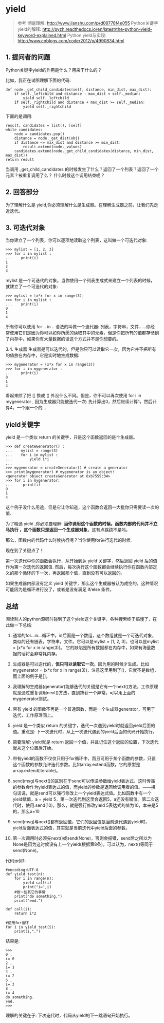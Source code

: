 # yield

> 参考
彻底理解: http://www.jianshu.com/p/d09778f4e055
Python关键字yield的解释: http://pyzh.readthedocs.io/en/latest/the-python-yield-keyword-explained.html
Python yield与实现: http://www.cnblogs.com/coder2012/p/4990834.html

## 1. 提问者的问题

Python关键字yield的作用是什么？用来干什么的？

比如，我正在试图理解下面的代码:

```
def node._get_child_candidates(self, distance, min_dist, max_dist):
    if self._leftchild and distance - max_dist < self._median:
        yield self._leftchild
    if self._rightchild and distance + max_dist >= self._median:
        yield self._rightchild
```

下面的是调用:

```
result, candidates = list(), [self]
while candidates:
    node = candidates.pop()
    distance = node._get_dist(obj)
    if distance <= max_dist and distance >= min_dist:
        result.extend(node._values)
    candidates.extend(node._get_child_candidates(distance, min_dist, max_dist))
return result
```

当调用 _get_child_candidates 的时候发生了什么？返回了一个列表？返回了一个元素？被重复调用了么？ 什么时候这个调用结束呢？

## 2. 回答部分

为了理解什么是 yield,你必须理解什么是生成器。在理解生成器之前，让我们先走近迭代。

## 3. 可迭代对象
当你建立了一个列表，你可以逐项地读取这个列表，这叫做一个可迭代对象:

```
>>> mylist = [1, 2, 3]
>>> for i in mylist :
...    print(i)
1
2
3
```

mylist 是一个可迭代的对象。当你使用一个列表生成式来建立一个列表的时候，就建立了一个可迭代的对象:

```
>>> mylist = [x*x for x in range(3)]
>>> for i in mylist :
...    print(i)
0
1
4
```

所有你可以使用 for .. in .. 语法的叫做一个迭代器: 列表，字符串，文件……你经常使用它们是因为你可以如你所愿的读取其中的元素，但是你把所有的值都存储到了内存中，如果你有大量数据的话这个方式并不是你想要的。

3.4. 生成器
生成器是可以迭代的，但是你只可以读取它一次，因为它并不把所有的值放在内存中，它是实时地生成数据:

```
>>> mygenerator = (x*x for x in range(3))
>>> for i in mygenerator :
...    print(i)
0
1
4
```

看起来除了把 [] 换成 () 外没什么不同。但是，你不可以再次使用 for i in mygenerator , 因为生成器只能被迭代一次: 先计算出0，然后继续计算1，然后计算4，一个跟一个的…

## yield关键字

yield 是一个类似 return 的关键字，只是这个函数返回的是个生成器。

```
>>> def createGenerator() :
...    mylist = range(3)
...    for i in mylist :
...        yield i*i
...
>>> mygenerator = createGenerator() # create a generator
>>> print(mygenerator) # mygenerator is an object!
<generator object createGenerator at 0xb7555c34>
>>> for i in mygenerator:
...     print(i)
0
1
4
```

这个例子没什么用途，但是它让你知道，这个函数会返回一大批你只需要读一次的值.

为了精通 yield ,你必须要理解: **当你调用这个函数的时候，函数内部的代码并不立马执行 ，这个函数只是返回一个生成器对象**，这有点蹊跷不是吗。

那么，函数内的代码什么时候执行呢？当你使用for进行迭代的时候.

现在到了关键点了！

第一次迭代中你的函数会执行，从开始到达 yield 关键字，然后返回 yield 后的值作为第一次迭代的返回值. 然后，每次执行这个函数都会继续执行你在函数内部定义的那个循环的下一次，再返回那个值，直到没有可以返回的。

如果生成器内部没有定义 yield 关键字，那么这个生成器被认为成空的。这种情况可能因为是循环进行没了，或者是没有满足 if/else 条件。


## 总结

阅读别人的python源码时碰到了这个yield这个关键字，各种搜索终于搞懂了，在此做一下总结: 

1. 通常的for...in...循环中，in后面是一个数组，这个数组就是一个可迭代对象，类似的还有链表，字符串，文件。它可以是mylist = [1, 2, 3]，也可以是mylist = [x*x for x in range(3)]。
它的缺陷是所有数据都在内存中，如果有海量数据的话将会非常耗内存。

2. 生成器是可以迭代的，**但只可以读取它一次**。因为用的时候才生成。比如 mygenerator = (x*x for x in range(3))，注意这里用到了()，它就不是数组，而上面的例子是[]。

3. 我理解的生成器(generator)能够迭代的关键是它有一个next()方法，工作原理就是通过重复调用next()方法，直到捕获一个异常。可以用上面的mygenerator测试。

4. 带有 yield 的函数不再是一个普通函数，而是一个生成器generator，可用于迭代，工作原理同上。

5. yield 是一个类似 return 的关键字，迭代一次遇到yield时就返回yield后面的值。重点是: 下一次迭代时，从上一次迭代遇到的yield后面的代码开始执行。

6. 简要理解: yield就是 return 返回一个值，并且记住这个返回的位置，下次迭代就从这个位置后开始。

7. 带有yield的函数不仅仅只用于for循环中，而且可用于某个函数的参数，只要这个函数的参数允许迭代参数。比如array.extend函数，它的原型是array.extend(iterable)。

8. send(msg)与next()的区别在于send可以传递参数给yield表达式，这时传递的参数会作为yield表达式的值，而yield的参数是返回给调用者的值。——换句话说，就是send可以强行修改上一个yield表达式值。比如函数中有一个yield赋值，a = yield 5，第一次迭代到这里会返回5，a还没有赋值。第二次迭代时，使用.send(10)，那么，就是强行修改yield 5表达式的值为10，本来是5的，那么a=10

9. send(msg)与next()都有返回值，它们的返回值是当前迭代遇到yield时，yield后面表达式的值，其实就是当前迭代中yield后面的参数。

10. 第一次调用时必须先next()或send(None)，否则会报错，send后之所以为None是因为这时候没有上一个yield(根据第8条)。可以认为，next()等同于send(None)。

代码示例1: 

```
#encoding:UTF-8  
def yield_test(n):  
    for i in range(n):  
        yield call(i)  
        print("i=",i)  
    #做一些其它的事情      
    print("do something.")      
    print("end.")  

def call(i):  
    return i*2  

#使用for循环  
for i in yield_test(5):  
    print(i,",")
```

结果是: 

```
>>>   
0 ,  
i= 0  
2 ,  
i= 1  
4 ,  
i= 2  
6 ,  
i= 3  
8 ,  
i= 4  
do something.  
end.  
>>>
```

理解的关键在于: 下次迭代时，代码从yield的下一跳语句开始执行。



















